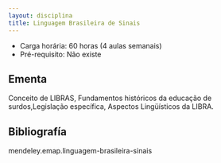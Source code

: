 ```yaml
---
layout: disciplina
title: Linguagem Brasileira de Sinais
---
```


- Carga horária: 60 horas (4 aulas semanais)
- Pré-requisito: Não existe

## Ementa 

Conceito de LIBRAS, Fundamentos históricos da educação de
surdos,Legislação específica, Aspectos Lingüísticos da LIBRA.


## Bibliografía

mendeley.emap.linguagem-brasileira-sinais
